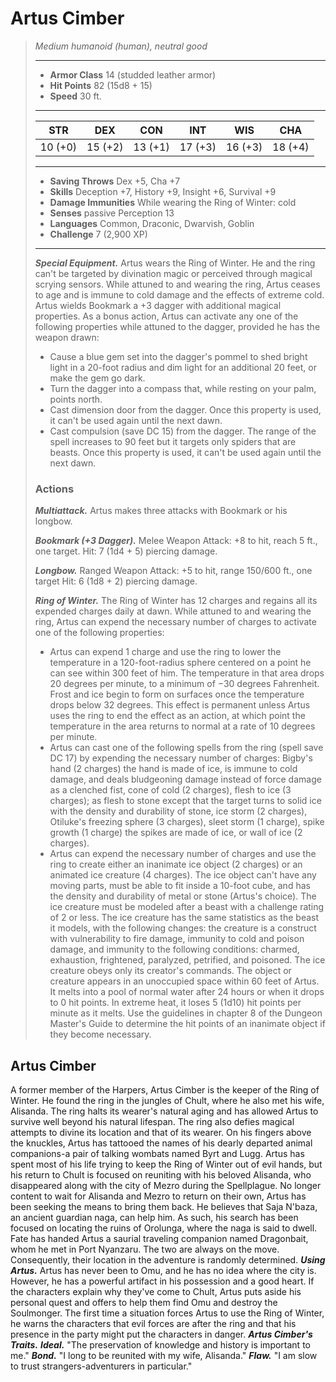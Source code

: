 # Artus Cimber
>*Medium humanoid (human), neutral good*
>___
>- **Armor Class** 14 (studded leather armor)
>- **Hit Points** 82 (15d8 + 15)
>- **Speed** 30 ft.
>___
>|STR|DEX|CON|INT|WIS|CHA|
>|:---:|:---:|:---:|:---:|:---:|:---:|
>|10 (+0)|15 (+2)|13 (+1)|17 (+3)|16 (+3)|18 (+4)|
>___
>- **Saving Throws** Dex +5, Cha +7
>- **Skills** Deception +7, History +9, Insight +6, Survival +9
>- **Damage Immunities** While wearing the Ring of Winter: cold
>- **Senses** passive Perception 13
>- **Languages** Common, Draconic, Dwarvish, Goblin
>- **Challenge** 7 (2,900 XP)
>___
>***Special Equipment.*** Artus wears the Ring of Winter. He and the ring can't be targeted by divination magic or perceived through magical scrying sensors. While attuned to and wearing the ring, Artus ceases to age and is immune to cold damage and the effects of extreme cold.  
>Artus wields Bookmark a +3 dagger with additional magical properties. As a bonus action, Artus can activate any one of the following properties while attuned to the dagger, provided he has the weapon drawn:  
>- Cause a blue gem set into the dagger's pommel to shed bright light in a 20-foot radius and dim light for an additional 20 feet, or make the gem go dark.
>- Turn the dagger into a compass that, while resting on your palm, points north.
>- Cast dimension door from the dagger. Once this property is used, it can't be used again until the next dawn.
>- Cast compulsion (save DC 15) from the dagger. The range of the spell increases to 90 feet but it targets only spiders that are beasts. Once this property is used, it can't be used again until the next dawn.
>
>
>### Actions
>***Multiattack.*** Artus makes three attacks with Bookmark or his longbow.  
>
>***Bookmark (+3 Dagger).*** Melee Weapon Attack: +8 to hit, reach 5 ft., one target. Hit: 7 (1d4 + 5) piercing damage.  
>
>***Longbow.*** Ranged Weapon Attack: +5 to hit, range 150/600 ft., one target Hit: 6 (1d8 + 2) piercing damage.  
>
>***Ring of Winter.*** The Ring of Winter has 12 charges and regains all its expended charges daily at dawn. While attuned to and wearing the ring, Artus can expend the necessary number of charges to activate one of the following properties:  
>- Artus can expend 1 charge and use the ring to lower the temperature in a 120-foot-radius sphere centered on a point he can see within 300 feet of him. The temperature in that area drops 20 degrees per minute, to a minimum of −30 degrees Fahrenheit. Frost and ice begin to form on surfaces once the temperature drops below 32 degrees. This effect is permanent unless Artus uses the ring to end the effect as an action, at which point the temperature in the area returns to normal at a rate of 10 degrees per minute.
>- Artus can cast one of the following spells from the ring (spell save DC 17) by expending the necessary number of charges: Bigby's hand (2 charges) the hand is made of ice, is immune to cold damage, and deals bludgeoning damage instead of force damage as a clenched fist, cone of cold (2 charges), flesh to ice (3 charges); as flesh to stone except that the target turns to solid ice with the density and durability of stone, ice storm (2 charges), Otiluke's freezing sphere (3 charges), sleet storm (1 charge), spike growth (1 charge) the spikes are made of ice, or wall of ice (2 charges).
>- Artus can expend the necessary number of charges and use the ring to create either an inanimate ice object (2 charges) or an animated ice creature (4 charges). The ice object can't have any moving parts, must be able to fit inside a 10-foot cube, and has the density and durability of metal or stone (Artus's choice). The ice creature must be modeled after a beast with a challenge rating of 2 or less. The ice creature has the same statistics as the beast it models, with the following changes: the creature is a construct with vulnerability to fire damage, immunity to cold and poison damage, and immunity to the following conditions: charmed, exhaustion, frightened, paralyzed, petrified, and poisoned. The ice creature obeys only its creator's commands. The object or creature appears in an unoccupied space within 60 feet of Artus. It melts into a pool of normal water after 24 hours or when it drops to 0 hit points. In extreme heat, it loses 5 (1d10) hit points per minute as it melts. Use the guidelines in chapter 8 of the Dungeon Master's Guide to determine the hit points of an inanimate object if they become necessary.
## Artus Cimber
A former member of the Harpers, Artus Cimber is the keeper of the Ring of Winter. He found the ring in the jungles of Chult, where he also met his wife, Alisanda. The ring halts its wearer's natural aging and has allowed Artus to survive well beyond his natural lifespan. The ring also defies magical attempts to divine its location and that of its wearer. On his fingers above the knuckles, Artus has tattooed the names of his dearly departed animal companions-a pair of talking wombats named Byrt and Lugg.
Artus has spent most of his life trying to keep the Ring of Winter out of evil hands, but his return to Chult is focused on reuniting with his beloved Alisanda, who disappeared along with the city of Mezro during the Spellplague. No longer content to wait for Alisanda and Mezro to return on their own, Artus has been seeking the means to bring them back. He believes that Saja N'baza, an ancient guardian naga, can help him. As such, his search has been focused on locating the ruins of Orolunga, where the naga is said to dwell. Fate has handed Artus a saurial traveling companion named Dragonbait, whom he met in Port Nyanzaru. The two are always on the move. Consequently, their location in the adventure is randomly determined.
***Using Artus.*** Artus has never been to Omu, and he has no idea where the city is. However, he has a powerful artifact in his possession and a good heart. If the characters explain why they've come to Chult, Artus puts aside his personal quest and offers to help them find Omu and destroy the Soulmonger.
The first time a situation forces Artus to use the Ring of Winter, he warns the characters that evil forces are after the ring and that his presence in the party might put the characters in danger.
***Artus Cimber's Traits.*** ***Ideal.*** "The preservation of knowledge and history is important to me."
***Bond.*** "I long to be reunited with my wife, Alisanda."
***Flaw.*** "I am slow to trust strangers-adventurers in particular."
